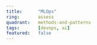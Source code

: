 ```yaml
---
title:      "MLOps"
ring:       assess
quadrant:   methods-and-patterns
tags:       [devops, ai]
featured:   false
---
```

